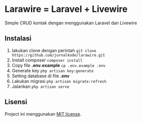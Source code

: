 # Larawire = Laravel + Livewire

Simple CRUD kontak dengan menggunakan Laravel dan Livewire

## Instalasi

1. lakukan clone dengan perintah ``` git clone https://github.com/jurnalkode/larawire.git ```
2. Install composer ``` composer install ```
3. Copy file **.env.example** ``` cp .env.example .env ```
4. Generate key ``` php artisan key:generate ```
5. Setting database di file **.env**
6. Lakukan migrasi ``` php artisan migrate:refresh ```
7. Jalankan ``` php artisan serve ```

## Lisensi

Project ini menggunakan [MIT license](https://opensource.org/licenses/MIT).
